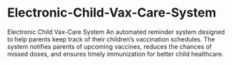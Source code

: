 # Electronic-Child-Vax-Care-System
Electronic Child Vax-Care System An automated reminder system designed to help parents keep track of their children’s vaccination schedules. The system notifies parents of upcoming vaccines, reduces the chances of missed doses, and ensures timely immunization for better child healthcare.

